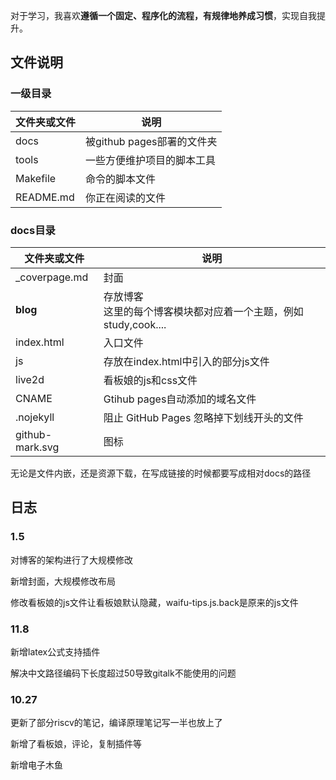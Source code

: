 对于学习，我喜欢**遵循一个固定、程序化的流程，有规律地养成习惯**，实现自我提升。

## 文件说明

### 一级目录

| 文件夹或文件 | 说明                       |
| ------------ | -------------------------- |
| docs         | 被github pages部署的文件夹 |
| tools        | 一些方便维护项目的脚本工具 |
| Makefile     | 命令的脚本文件             |
| README.md    | 你正在阅读的文件           |

### docs目录

| 文件夹或文件    | 说明                                                         |
| --------------- | ------------------------------------------------------------ |
| _coverpage.md   | 封面                                                         |
| **blog**        | 存放博客<br />这里的每个博客模块都对应着一个主题，例如study,cook.... |
| index.html      | 入口文件                                                     |
| js              | 存放在index.html中引入的部分js文件                           |
| live2d          | 看板娘的js和css文件                                          |
| CNAME           | Gtihub pages自动添加的域名文件                               |
| .nojekyll       | 阻止 GitHub Pages 忽略掉下划线开头的文件                     |
| github-mark.svg | 图标                                                         |

无论是文件内嵌，还是资源下载，在写成链接的时候都要写成相对docs的路径

## 日志

### 1.5

对博客的架构进行了大规模修改

新增封面，大规模修改布局

修改看板娘的js文件让看板娘默认隐藏，waifu-tips.js.back是原来的js文件

### 11.8

新增latex公式支持插件

解决中文路径编码下长度超过50导致gitalk不能使用的问题

### 10.27

更新了部分riscv的笔记，编译原理笔记写一半也放上了

新增了看板娘，评论，复制插件等

新增电子木鱼